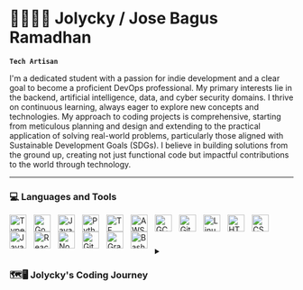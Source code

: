 # 🚀👨🏻‍💻 Jolycky / Jose Bagus Ramadhan

**`Tech Artisan`**

I'm a dedicated student with a passion for indie development and a clear goal to become a proficient DevOps professional. My primary interests lie in the backend, artificial intelligence, data, and cyber security domains. I thrive on continuous learning, always eager to explore new concepts and technologies. My approach to coding projects is comprehensive, starting from meticulous planning and design and extending to the practical application of solving real-world problems, particularly those aligned with Sustainable Development Goals (SDGs). I believe in building solutions from the ground up, creating not just functional code but impactful contributions to the world through technology.

---

### 💻 Languages and Tools

<img align="left" alt="TypeScript" width="30px" style="padding-right:10px;" src="https://cdn.jsdelivr.net/gh/devicons/devicon/icons/typescript/typescript-plain.svg" />
<img align="left" alt="Go" width="30px" style="padding-right:10px;" src="https://cdn.jsdelivr.net/gh/devicons/devicon/icons/go/go-original-wordmark.svg" />
<img align="left" alt="Java" width="30px" style="padding-right:10px;" src="https://cdn.jsdelivr.net/gh/devicons/devicon/icons/java/java-original.svg"/>
<img align="left" alt="Python" width="30px" style="padding-right:10px;" src="https://cdn.jsdelivr.net/gh/devicons/devicon/icons/python/python-original-wordmark.svg" />
<img align="left" alt="TF" width="30px" style="padding-right:10px;" src="https://cdn.jsdelivr.net/gh/devicons/devicon/icons/tensorflow/tensorflow-original.svg" />
<img align="left" alt="AWS" width="30px" style="padding-right:10px;" src="https://cdn.jsdelivr.net/gh/devicons/devicon/icons/amazonwebservices/amazonwebservices-plain-wordmark.svg" />
<img align="left" alt="GCP" width="30px" style="padding-right:10px;" src="https://cdn.jsdelivr.net/gh/devicons/devicon/icons/googlecloud/googlecloud-original-wordmark.svg" />
<img align="left" alt="Git" width="30px" style="padding-right:10px;" src="https://cdn.jsdelivr.net/gh/devicons/devicon/icons/git/git-original.svg" />
<img align="left" alt="Linux" width="30px" style="padding-right:10px;" src="https://cdn.jsdelivr.net/gh/devicons/devicon/icons/linux/linux-original.svg" />
<img align="left" alt="HTML" width="30px" style="padding-right:10px;" src="https://cdn.jsdelivr.net/gh/devicons/devicon/icons/html5/html5-plain.svg" />
<img align="left" alt="CSS" width="30px" style="padding-right:10px;" src="https://cdn.jsdelivr.net/gh/devicons/devicon/icons/css3/css3-plain.svg" />
<img align="left" alt="JavaScript" width="30px" style="padding-right:10px;" src="https://cdn.jsdelivr.net/gh/devicons/devicon/icons/javascript/javascript-plain.svg" />
<img align="left" alt="React" width="30px" style="padding-right:10px;" src="https://cdn.jsdelivr.net/gh/devicons/devicon/icons/react/react-original.svg" />
<img align="left" alt="NodeJS" width="30px" style="padding-right:10px;" src="https://cdn.jsdelivr.net/gh/devicons/devicon/icons/nodejs/nodejs-original.svg" />
<img align="left" alt="GitHub" width="30px" style="padding-right:10px;" src="https://cdn.jsdelivr.net/gh/devicons/devicon/icons/github/github-original.svg" />
<img align="left" alt="Gradle" width="30px" style="padding-right:10px;" src="https://cdn.jsdelivr.net/gh/devicons/devicon/icons/gradle/gradle-plain.svg" />
<img align="left" alt="Bash" width="30px" style="padding-right:10px;" src="https://cdn.jsdelivr.net/gh/devicons/devicon/icons/bash/bash-original.svg" />
<br />

#

<details>
 <summary><h3>🗺️🖥️ Jolycky's Coding Journey</h3></summary>
  Once upon a time in elementary school, I stumbled upon the vast realm of technology while exploring the wonders of the internet on my dad's computer. My initial fascination led me to dip my toes into blogging, igniting a spark that would later evolve into a fiery passion for all things tech. The pivotal moment in my coding journey happened when my phone decided to take an unexpected plunge into the world of malfunctions. Instead of surrendering it to the mercy of a service center, I opted to embark on a mission to fix it myself. It was a bold move, driven by the belief that the challenge was worth the reward. Little did I know, this hands-on experience would mark the beginning of my journey as a digital problem solver. <br />
<br />
Fast forward to senior high school, where I took my passion to the next level by joining a computer student organization. This decision catapulted me into a leadership role, providing me with the opportunity to guide and inspire others on their tech journeys. The experience not only honed my technical skills but also nurtured my ability to lead and collaborate in the dynamic world of technology.<br>
<br />
As I transitioned to college and delved into the world of information systems in the computer science faculty, my hunger for knowledge only intensified. Fueling this fire, I took on the role of co-leading a community known as the Google Developer Student Club at UPNVJT. This community became a playground for ideas, a breeding ground for innovation, and a haven for collaboration. Through each chapter of my coding odyssey, from elementary school exploration to high school leadership and college community building, I've learned that the true essence of technology lies not just in the code but in the impact it can make. My journey is a testament to the belief that every challenge is an opportunity, and every line of code has the potential to shape the digital future. And so, the adventure continues, with each keystroke paving the way for a new and exciting chapter in my coding saga.

